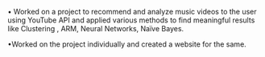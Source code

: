 
•	Worked on a project to recommend and analyze music videos to the user using YouTube API and applied various methods to find meaningful results like Clustering , ARM, Neural Networks, Naïve Bayes.

•Worked on the project individually and created a website for the same.

